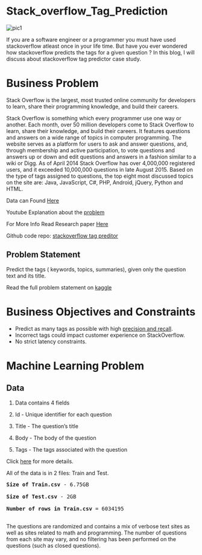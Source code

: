 # Stack_overflow_Tag_Prediction

![pic1](https://user-images.githubusercontent.com/67965686/103075204-27142a80-45f1-11eb-8ea6-d9cdd55559d0.jpg)

If you are a software engineer or a programmer you must have used stackoverflow atleast once in your life time. But have you ever wondered how stackoverflow predicts the tags for a given question ? In this blog, I will discuss about stackoverflow tag predictor case study.

<h1> Business Problem </h1>

Stack Overflow is the largest, most trusted online community for developers to learn, share their programming knowledge, and build their careers.

Stack Overflow is something which every programmer use one way or another. Each month, over 50 million developers come to Stack Overflow to learn, share their knowledge, and build their careers. It features questions and answers on a wide range of topics in computer programming. The website serves as a platform for users to ask and answer questions, and, through membership and active participation, to vote questions and answers up or down and edit questions and answers in a fashion similar to a wiki or Digg. As of April 2014 Stack Overflow has over 4,000,000 registered users, and it exceeded 10,000,000 questions in late August 2015. Based on the type of tags assigned to questions, the top eight most discussed topics on the site are: Java, JavaScript, C#, PHP, Android, jQuery, Python and HTML.

Data can Found [Here](https://www.kaggle.com/c/facebook-recruiting-iii-keyword-extraction/data)

Youtube Explanation about the [problem](https://youtu.be/nNDqbUhtIRg)

For More Info Read Research paper [Here](https://www.microsoft.com/en-us/research/wp-content/uploads/2016/02/tagging-1.pdf)

Github code repo: [stackoverflow tag preditor](https://github.com/Sachin-D-N/Stack_overflow_Tag_Prediction/blob/main/Stack_Overflow_Tag_Predictor/Stack_Overflow_Tag_Predictor.ipynb)

## Problem Statement
Predict the tags ( keywords, topics, summaries), given only the question text and its title.

Read the full problem statement on [kaggle](https://www.kaggle.com/c/facebook-recruiting-iii-keyword-extraction/)

# Business Objectives and Constraints
- Predict as many tags as possible with high [precision and recall](https://medium.com/analytics-vidhya/performance-metrics-for-machine-learning-models-80d7666b432e).
- Incorrect tags could impact customer experience on StackOverflow.
- No strict latency constraints.

# Machine Learning Problem

## Data

1. Data contains 4 fields

2. Id - Unique identifier for each question

3. Title - The question’s title

4. Body - The body of the question

5. Tags - The tags associated with the question

Click [here](https://www.kaggle.com/c/facebook-recruiting-iii-keyword-extraction/data) for more details.

All of the data is in 2 files: Train and Test.<br />
<pre>
<b>Size of Train.csv</b> - 6.75GB<br />
<b>Size of Test.csv</b> - 2GB<br />
<b>Number of rows in Train.csv</b> = 6034195<br />
</pre>
The questions are randomized and contains a mix of verbose text sites as well as sites related to math and programming. The number of questions from each site may vary, and no filtering has been performed on the questions (such as closed questions).<br />
<br />
